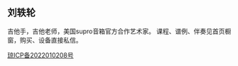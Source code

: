 
## 刘轶轮

吉他手，吉他老师，美国supro音箱官方合作艺术家。
课程、谱例、伴奏见首页橱窗，购买、设备直接私信。


[琼ICP备2022010208号](https://beian.miit.gov.cn)
